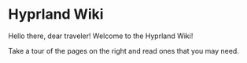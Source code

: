 # Hyprland Wiki

Hello there, dear traveler! Welcome to the Hyprland Wiki!

Take a tour of the pages on the right and read ones that you may need.


